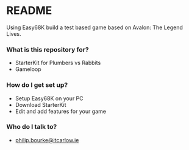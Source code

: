 # README #

Using Easy68K build a test based game based on Avalon: The Legend Lives.

### What is this repository for? ###

* StarterKit for Plumbers vs Rabbits
* Gameloop

### How do I get set up? ###

* Setup Easy68K on your PC
* Download StarterKit
* Edit and add features for your game

### Who do I talk to? ###

* philip.bourke@itcarlow.ie
